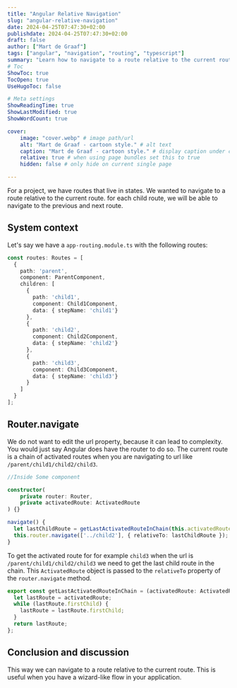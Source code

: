 ```yaml
---
title: "Angular Relative Navigation"
slug: "angular-relative-navigation"
date: 2024-04-25T07:47:30+02:00
publishdate: 2024-04-25T07:47:30+02:00
draft: false
author: ["Mart de Graaf"]
tags: ["angular", "navigation", "routing", "typescript"]
summary: "Learn how to navigate to a route relative to the current route in Angular. This is useful when you have a wizard-like flow in your application."
# Toc
ShowToc: true
TocOpen: true
UseHugoToc: false

# Meta settings
ShowReadingTime: true
ShowLastModified: true
ShowWordCount: true

cover:
    image: "cover.webp" # image path/url
    alt: "Mart de Graaf - cartoon style." # alt text
    caption: "Mart de Graaf - cartoon style." # display caption under cover
    relative: true # when using page bundles set this to true
    hidden: false # only hide on current single page

---
```


For a project, we have routes that live in states. We wanted to navigate to a route relative to the current route. for each child route, we will be able to navigate to the previous and next route.

## System context

Let's say we have a `app-routing.module.ts` with the following routes:

```ts {linenos=table}
const routes: Routes = [
  {
    path: 'parent',
    component: ParentComponent,
    children: [
      {
        path: 'child1',
        component: Child1Component,
        data: { stepName: 'child1'}
      },
      {
        path: 'child2',
        component: Child2Component,
        data: { stepName: 'child2'}
      },
      {
        path: 'child3',
        component: Child3Component,
        data: { stepName: 'child3'}
      }
    ]
  }
];
```

## Router.navigate

We do not want to edit the url property, because it can lead to complexity. You would just say Angular does have the router to do so. The current route is a chain of activated routes when you are navigating to url like `/parent/child1/child2/child3`.

```ts {linenos=table}
//Inside Some component

constructor(
    private router: Router,
    private activatedRoute: ActivatedRoute
) {}

navigate() {
  let lastChildRoute = getLastActivatedRouteInChain(this.activatedRoute);
  this.router.navigate(['../child2'], { relativeTo: lastChildRoute });
}
```

To get the activated route for for example `child3` when the url is `/parent/child1/child2/child3` we need to get the last child route in the chain. This `ActivatedRoute` object is passed to the `relativeTo` property of the `router.navigate` method.

```ts {linenos=table}
export const getLastActivatedRouteInChain = (activatedRoute: ActivatedRoute): ActivatedRoute => {
  let lastRoute = activatedRoute;
  while (lastRoute.firstChild) {
    lastRoute = lastRoute.firstChild;
  }
  return lastRoute;
};
```

## Conclusion and discussion

This way we can navigate to a route relative to the current route. This is useful when you have a wizard-like flow in your application.
